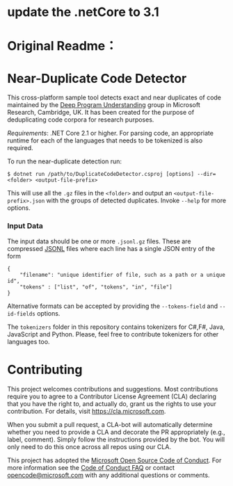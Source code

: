 # update the .netCore to 3.1
# Original Readme：
# Near-Duplicate Code Detector

This cross-platform sample tool detects exact and near duplicates of code maintained by the [Deep Program Understanding](https://www.microsoft.com/en-us/research/project/program/) group in Microsoft Research, Cambridge, UK. It has been created for the purpose of deduplicating code corpora for research purposes.

*Requirements*: .NET Core 2.1 or higher. For parsing code, an appropriate runtime for each of the languages that needs to be tokenized is also required.

To run the near-duplicate detection run:
```
$ dotnet run /path/to/DuplicateCodeDetector.csproj [options] --dir=<folder> <output-file-prefix>
```
This will use all the `.gz` files in the `<folder>` and output an `<output-file-prefix>.json` with the groups of detected duplicates. Invoke `--help` for more options.

### Input Data

The input data should be one or more `.jsonl.gz` files. These are compressed [JSONL](http://jsonlines.org/) files where each line has a single JSON entry of the form
```
{
    "filename": "unique identifier of file, such as a path or a unique id",
    "tokens" : ["list", "of", "tokens", "in", "file"]
}
```
Alternative formats can be accepted by providing the `--tokens-field` and `--id-fields` options.

The `tokenizers` folder in this repository contains tokenizers for 
C\#,F\#, Java, JavaScript and Python. Please, feel free to contribute tokenizers for other languages too.

# Contributing

This project welcomes contributions and suggestions.  Most contributions require you to agree to a
Contributor License Agreement (CLA) declaring that you have the right to, and actually do, grant us
the rights to use your contribution. For details, visit https://cla.microsoft.com.

When you submit a pull request, a CLA-bot will automatically determine whether you need to provide
a CLA and decorate the PR appropriately (e.g., label, comment). Simply follow the instructions
provided by the bot. You will only need to do this once across all repos using our CLA.

This project has adopted the [Microsoft Open Source Code of Conduct](https://opensource.microsoft.com/codeofconduct/).
For more information see the [Code of Conduct FAQ](https://opensource.microsoft.com/codeofconduct/faq/) or
contact [opencode@microsoft.com](mailto:opencode@microsoft.com) with any additional questions or comments.
